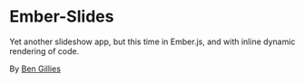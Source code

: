 Ember-Slides
============

Yet another slideshow app, but this time in Ember.js, and with inline dynamic rendering of code.

By [Ben Gillies](http://bengillies.net)
